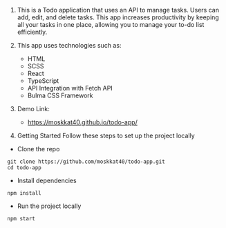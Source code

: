1. This is a Todo application that uses an API to manage tasks. Users can add, edit, and delete tasks. This app increases productivity by keeping all your tasks in one place, allowing you to manage your to-do list efficiently.
   
2. This app uses technologies such as:
   - HTML
   - SCSS
   - React
   - TypeScript
   - API Integration with Fetch API
   - Bulma CSS Framework
     
3. Demo Link:
   - https://moskkat40.github.io/todo-app/

4. Getting Started
Follow these steps to set up the project locally

  -  Clone the repo
  ```
  git clone https://github.com/moskkat40/todo-app.git
  cd todo-app
  ```
  -  Install dependencies
  ```
  npm install
  ```
  -  Run the project locally
  ```
  npm start
  ```
